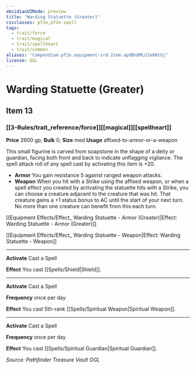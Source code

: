 ```yaml
---
obsidianUIMode: preview
title: "Warding Statuette (Greater)"
cssclasses: pf2e,pf2e-spell
tags:
  - trait/force
  - trait/magical
  - trait/spellheart
  - trait/common
aliases: "Compendium.pf2e.equipment-srd.Item.ap9Bn8MLUJa8AtGj"
license: OGL
---
```

# Warding Statuette (Greater)
## Item 13
### [[3-Rules/trait_reference/force]][[magical]][[spellheart]]


**Price** 2600 gp; 
**Bulk** 0; **Size** med
**Usage** affixed-to-armor-or-a-weapon

This small figurine is carved from soapstone in the shape of a deity or guardian, facing both front and back to indicate unflagging vigilance. The spell attack roll of any spell cast by activating this item is +20.

*   **Armor** You gain resistance 5 against ranged weapon attacks.
*   **Weapon** When you hit with a Strike using the affixed weapon, or when a spell effect you created by activating the statuette hits with a Strike, you can choose a creature adjacent to the creature that was hit. That creature gains a +1 status bonus to AC until the start of your next turn. No more than one creature can benefit from this each turn.

[[Equipment Effects/Effect_ Warding Statuette - Armor (Greater)|Effect: Warding Statuette - Armor (Greater)]]

[[Equipment Effects/Effect_ Warding Statuette - Weapon|Effect: Warding Statuette - Weapon]]

* * *

**Activate** Cast a Spell

**Effect** You cast [[Spells/Shield|Shield]].

* * *

**Activate** Cast a Spell

**Frequency** once per day

**Effect** You cast 5th-rank [[Spells/Spiritual Weapon|Spiritual Weapon]].

* * *

**Activate** Cast a Spell

**Frequency** once per day

**Effect** You cast [[Spells/Spiritual Guardian|Spiritual Guardian]].

*Source: Pathfinder Treasure Vault*
*OGL*